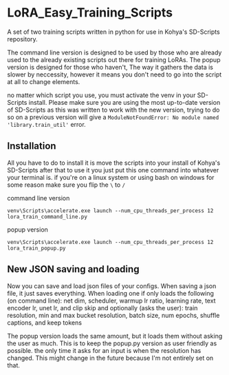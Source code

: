 # LoRA_Easy_Training_Scripts
A set of two training scripts written in python for use in Kohya's SD-Scripts repository.

The command line version is designed to be used by those who are already used to the already existing scripts out there for training LoRAs.
The popup version is designed for those who haven't, The way it gathers the data is slower by neccessity, however it means you don't need to go into the script at all to change elements.

no matter which script you use, you must activate the venv in your SD-Scripts install. Please make sure you are using the most up-to-date version of SD-Scripts as this was written to work with the new version, trying to do so on a previous version will give a `ModuleNotFoundError: No module named 'library.train_util'` error.

## Installation
All you have to do to install it is move the scripts into your install of Kohya's SD-Scripts
after that to use it you just put this one command into whatever your terminal is.
if you're on a linux system or using bash on windows for some reason make sure you flip the `\` to `/`

command line version 
```
venv\Scripts\accelerate.exe launch --num_cpu_threads_per_process 12 lora_train_command_line.py
```

popup version
```
venv\Scripts\accelerate.exe launch --num_cpu_threads_per_process 12 lora_train_popup.py
```

## New JSON saving and loading
Now you can save and load json files of your configs. When saving a json file, it just saves everything. When loading one if only loads the following (on command line):
net dim, scheduler, warmup lr ratio, learning rate, text encoder lr, unet lr, and clip skip
and optionally (asks the user):
train resolution, min and max bucket resolution, batch size, num epochs, shuffle captions, and keep tokens

The popup version loads the same amount, but it loads them without asking the user as much. This is to keep the popup.py version as user friendly as possible. the only time it asks for an input is when the resolution has changed. This might change in the future because I'm not entirely set on that.

